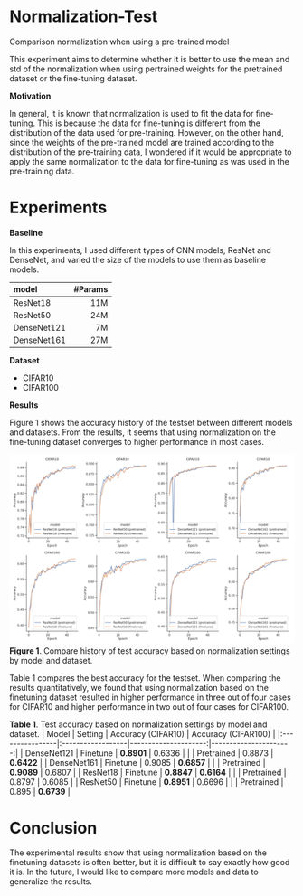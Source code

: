 # Normalization-Test
Comparison normalization when using a pre-trained model

This experiment aims to determine whether it is better to use the mean and std of the normalization when using pertrained weights for the pretrained dataset or the fine-tuning dataset.

**Motivation**

In general, it is known that normalization is used to fit the data for fine-tuning. This is because the data for fine-tuning is different from the distribution of the data used for pre-training. However, on the other hand, since the weights of the pre-trained model are trained according to the distribution of the pre-training data, I wondered if it would be appropriate to apply the same normalization to the data for fine-tuning as was used in the pre-training data.

# Experiments

**Baseline**

In this experiments, I used different types of CNN models, ResNet and DenseNet, and varied the size of the models to use them as baseline models.

| model       |             #Params |
|:------------|--------------------:|
| ResNet18    |                 11M |
| ResNet50    |                 24M |
| DenseNet121 |                  7M |
| DenseNet161 |                 27M |


**Dataset**

- CIFAR10
- CIFAR100

**Results**


Figure 1 shows the accuracy history of the testset between different models and datasets. From the results, it seems that using normalization on the fine-tuning dataset converges to higher performance in most cases.

<p align='cetner'>
    <img src="https://github.com/TooTouch/Normalization-Test/blob/main/assets/figure1.jpg?raw=true">
    <strong>Figure 1</strong>. Compare history of test accuracy based on normalization settings by model and dataset.
</p>



Table 1 compares the best accuracy for the testset. When comparing the results quantitatively, we found that using normalization based on the finetuning dataset resulted in higher performance in three out of four cases for CIFAR10 and higher performance in two out of four cases for CIFAR100.



**Table 1**. Test accuracy based on normalization settings by model and dataset.
| Model           | Setting           |   Accuracy (CIFAR10) |   Accuracy (CIFAR100) |
|:----------------|:------------------|---------------------:|----------------------:|
| DenseNet121     | Finetune          |           **0.8901** |                0.6336 |
|                 | Pretrained        |               0.8873 |            **0.6422** |
| DenseNet161     | Finetune          |               0.9085 |            **0.6857** |
|                 | Pretrained        |           **0.9089** |                0.6807 |
| ResNet18        | Finetune          |           **0.8847** |            **0.6164** |
|                 | Pretrained        |               0.8797 |                0.6085 |
| ResNet50        | Finetune          |           **0.8951** |                0.6696 |
|                 | Pretrained        |               0.895  |            **0.6739** |


# Conclusion

The experimental results show that using normalization based on the finetuning datasets is often better, but it is difficult to say exactly how good it is. In the future, I would like to compare more models and data to generalize the results.